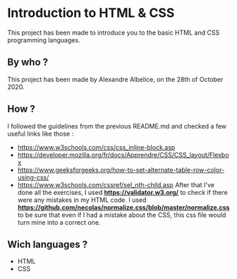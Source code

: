 # Introduction to HTML & CSS
This project has been made to introduce you to the basic HTML and CSS programming languages.

## By who ?
This project has been made by Alexandre Albelice, on the 28th of October 2020.

## How ?
I followed the guidelines from the previous README.md and checked a few useful links like those :

- https://www.w3schools.com/css/css_inline-block.asp
- https://developer.mozilla.org/fr/docs/Apprendre/CSS/CSS_layout/Flexbox
- https://www.geeksforgeeks.org/how-to-set-alternate-table-row-color-using-css/
- https://www.w3schools.com/cssref/sel_nth-child.asp
After that I've done all the exercises, I used **https://validator.w3.org/** to check if there were any mistakes in my HTML code.
I used **https://github.com/necolas/normalize.css/blob/master/normalize.css** to be sure that even if I had a mistake about the CSS, this css file would turn mine into a correct one.

## Wich languages ?
- HTML
- CSS

